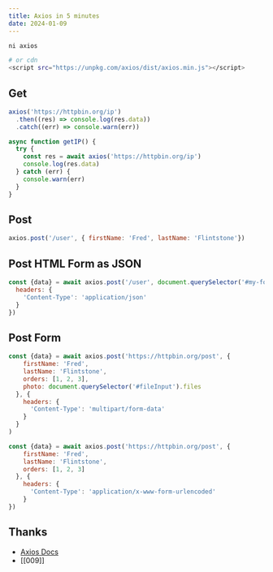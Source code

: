 ```yaml
---
title: Axios in 5 minutes
date: 2024-01-09
---
```


```sh
ni axios

# or cdn
<script src="https://unpkg.com/axios/dist/axios.min.js"></script>
```

## Get

```js
axios('https://httpbin.org/ip')
  .then((res) => console.log(res.data))
  .catch((err) => console.warn(err))
```

```js
async function getIP() {
  try {
    const res = await axios('https://httpbin.org/ip')
    console.log(res.data)
  } catch (err) {
    console.warn(err)
  }
}
```

## Post

```js
axios.post('/user', { firstName: 'Fred', lastName: 'Flintstone'})
```

## Post HTML Form as JSON

```js
const {data} = await axios.post('/user', document.querySelector('#my-form'), {
  headers: {
    'Content-Type': 'application/json'
  }
})
```

## Post Form

```js
const {data} = await axios.post('https://httpbin.org/post', {
    firstName: 'Fred',
    lastName: 'Flintstone',
    orders: [1, 2, 3],
    photo: document.querySelector('#fileInput').files
  }, {
    headers: {
      'Content-Type': 'multipart/form-data'
    }
  }
)
```

```js
const {data} = await axios.post('https://httpbin.org/post', {
    firstName: 'Fred',
    lastName: 'Flintstone',
    orders: [1, 2, 3]
  }, {
    headers: {
      'Content-Type': 'application/x-www-form-urlencoded'
    }
})
```



## Thanks

- [Axios Docs](https://axios-http.com/docs/intro)
- [[009]]